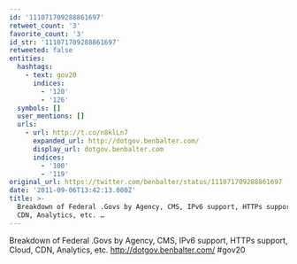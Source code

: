 ```yaml
---
id: '111071709288861697'
retweet_count: '3'
favorite_count: '3'
id_str: '111071709288861697'
retweeted: false
entities:
  hashtags:
    - text: gov20
      indices:
        - '120'
        - '126'
  symbols: []
  user_mentions: []
  urls:
    - url: http://t.co/n8klLn7
      expanded_url: http://dotgov.benbalter.com/
      display_url: dotgov.benbalter.com
      indices:
        - '100'
        - '119'
original_url: https://twitter.com/benbalter/status/111071709288861697
date: '2011-09-06T13:42:13.000Z'
title: >-
  Breakdown of Federal .Govs by Agency, CMS, IPv6 support, HTTPs support, Cloud,
  CDN, Analytics, etc. …
---
```


Breakdown of Federal .Govs by Agency, CMS, IPv6 support, HTTPs support, Cloud, CDN, Analytics, etc. http://dotgov.benbalter.com/ #gov20